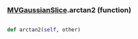 ### [MVGaussianSlice](MVGaussianSlice.md).arctan2 (function)


```py

def arctan2(self, other)

```


